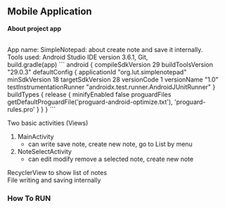 ## Mobile Application 

**About project app**     

<br>
App name:  
SimpleNotepad: about create note and save it internally.
<br>  
Tools used:  
Android Studio IDE version 3.6.1, Git,    
<br>
build.gradle(app)  
```
android {
    compileSdkVersion 29
    buildToolsVersion "29.0.3"
    defaultConfig {
        applicationId "org.lut.simplenotepad"
        minSdkVersion 18
        targetSdkVersion 28
        versionCode 1
        versionName "1.0"
        testInstrumentationRunner "androidx.test.runner.AndroidJUnitRunner"
    }
    buildTypes {
        release {
            minifyEnabled false
            proguardFiles getDefaultProguardFile('proguard-android-optimize.txt'), 'proguard-rules.pro'
        }
    }
}
```

Two basic activities (Views)      
  1. MainActivity      
      - can write save note, create new note, go to List by menu
  2. NoteSelectActivity    
      - can edit modify remove a selected note, create new note

RecyclerView to show list of notes  
File writing and saving internally  


### How To RUN  


